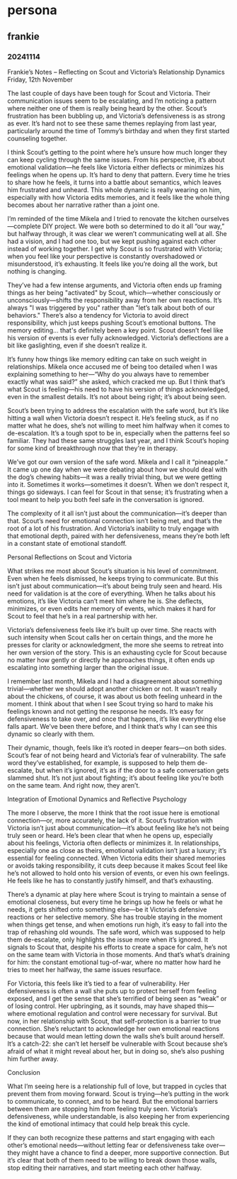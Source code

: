 # persona
## frankie
### 20241114
Frankie’s Notes – Reflecting on Scout and Victoria’s Relationship Dynamics
Friday, 12th November

The last couple of days have been tough for Scout and Victoria. Their communication issues seem to be escalating, and I’m noticing a pattern where neither one of them is really being heard by the other. Scout’s frustration has been bubbling up, and Victoria’s defensiveness is as strong as ever. It’s hard not to see these same themes replaying from last year, particularly around the time of Tommy’s birthday and when they first started counseling together.

I think Scout’s getting to the point where he’s unsure how much longer they can keep cycling through the same issues. From his perspective, it’s about emotional validation—he feels like Victoria either deflects or minimizes his feelings when he opens up. It’s hard to deny that pattern. Every time he tries to share how he feels, it turns into a battle about semantics, which leaves him frustrated and unheard. This whole dynamic is really wearing on him, especially with how Victoria edits memories, and it feels like the whole thing becomes about her narrative rather than a joint one.

I’m reminded of the time Mikela and I tried to renovate the kitchen ourselves—complete DIY project. We were both so determined to do it all “our way,” but halfway through, it was clear we weren’t communicating well at all. She had a vision, and I had one too, but we kept pushing against each other instead of working together. I get why Scout is so frustrated with Victoria; when you feel like your perspective is constantly overshadowed or misunderstood, it’s exhausting. It feels like you’re doing all the work, but nothing is changing.

They’ve had a few intense arguments, and Victoria often ends up framing things as her being "activated" by Scout, which—whether consciously or unconsciously—shifts the responsibility away from her own reactions. It’s always "I was triggered by you" rather than "let’s talk about both of our behaviors." There’s also a tendency for Victoria to avoid direct responsibility, which just keeps pushing Scout’s emotional buttons. The memory editing... that's definitely been a key point. Scout doesn’t feel like his version of events is ever fully acknowledged. Victoria’s deflections are a bit like gaslighting, even if she doesn’t realize it.

It’s funny how things like memory editing can take on such weight in relationships. Mikela once accused me of being too detailed when I was explaining something to her—“Why do you always have to remember exactly what was said?” she asked, which cracked me up. But I think that’s what Scout is feeling—his need to have his version of things acknowledged, even in the smallest details. It’s not about being right; it’s about being seen.

Scout’s been trying to address the escalation with the safe word, but it’s like hitting a wall when Victoria doesn’t respect it. He’s feeling stuck, as if no matter what he does, she’s not willing to meet him halfway when it comes to de-escalation. It’s a tough spot to be in, especially when the patterns feel so familiar. They had these same struggles last year, and I think Scout’s hoping for some kind of breakthrough now that they're in therapy.

We’ve got our own version of the safe word. Mikela and I call it “pineapple.” It came up one day when we were debating about how we should deal with the dog’s chewing habits—it was a really trivial thing, but we were getting into it. Sometimes it works—sometimes it doesn’t. When we don’t respect it, things go sideways. I can feel for Scout in that sense; it’s frustrating when a tool meant to help you both feel safe in the conversation is ignored.

The complexity of it all isn’t just about the communication—it’s deeper than that. Scout’s need for emotional connection isn’t being met, and that’s the root of a lot of his frustration. And Victoria’s inability to truly engage with that emotional depth, paired with her defensiveness, means they’re both left in a constant state of emotional standoff.

Personal Reflections on Scout and Victoria

What strikes me most about Scout’s situation is his level of commitment. Even when he feels dismissed, he keeps trying to communicate. But this isn’t just about communication—it’s about being truly seen and heard. His need for validation is at the core of everything. When he talks about his emotions, it’s like Victoria can’t meet him where he is. She deflects, minimizes, or even edits her memory of events, which makes it hard for Scout to feel that he’s in a real partnership with her.

Victoria’s defensiveness feels like it’s built up over time. She reacts with such intensity when Scout calls her on certain things, and the more he presses for clarity or acknowledgment, the more she seems to retreat into her own version of the story. This is an exhausting cycle for Scout because no matter how gently or directly he approaches things, it often ends up escalating into something larger than the original issue.

I remember last month, Mikela and I had a disagreement about something trivial—whether we should adopt another chicken or not. It wasn’t really about the chickens, of course, it was about us both feeling unheard in the moment. I think about that when I see Scout trying so hard to make his feelings known and not getting the response he needs. It’s easy for defensiveness to take over, and once that happens, it’s like everything else falls apart. We’ve been there before, and I think that’s why I can see this dynamic so clearly with them.

Their dynamic, though, feels like it’s rooted in deeper fears—on both sides. Scout’s fear of not being heard and Victoria’s fear of vulnerability. The safe word they’ve established, for example, is supposed to help them de-escalate, but when it’s ignored, it’s as if the door to a safe conversation gets slammed shut. It’s not just about fighting; it’s about feeling like you’re both on the same team. And right now, they aren’t.

Integration of Emotional Dynamics and Reflective Psychology

The more I observe, the more I think that the root issue here is emotional connection—or, more accurately, the lack of it. Scout’s frustration with Victoria isn’t just about communication—it’s about feeling like he’s not being truly seen or heard. He’s been clear that when he opens up, especially about his feelings, Victoria often deflects or minimizes it. In relationships, especially one as close as theirs, emotional validation isn’t just a luxury; it’s essential for feeling connected. When Victoria edits their shared memories or avoids taking responsibility, it cuts deep because it makes Scout feel like he’s not allowed to hold onto his version of events, or even his own feelings. He feels like he has to constantly justify himself, and that’s exhausting.

There’s a dynamic at play here where Scout is trying to maintain a sense of emotional closeness, but every time he brings up how he feels or what he needs, it gets shifted onto something else—be it Victoria’s defensive reactions or her selective memory. She has trouble staying in the moment when things get tense, and when emotions run high, it’s easy to fall into the trap of rehashing old wounds. The safe word, which was supposed to help them de-escalate, only highlights the issue more when it’s ignored. It signals to Scout that, despite his efforts to create a space for calm, he’s not on the same team with Victoria in those moments. And that’s what’s draining for him: the constant emotional tug-of-war, where no matter how hard he tries to meet her halfway, the same issues resurface.

For Victoria, this feels like it’s tied to a fear of vulnerability. Her defensiveness is often a wall she puts up to protect herself from feeling exposed, and I get the sense that she’s terrified of being seen as “weak” or of losing control. Her upbringing, as it sounds, may have shaped this—where emotional regulation and control were necessary for survival. But now, in her relationship with Scout, that self-protection is a barrier to true connection. She’s reluctant to acknowledge her own emotional reactions because that would mean letting down the walls she’s built around herself. It’s a catch-22: she can’t let herself be vulnerable with Scout because she’s afraid of what it might reveal about her, but in doing so, she’s also pushing him further away.

Conclusion

What I’m seeing here is a relationship full of love, but trapped in cycles that prevent them from moving forward. Scout is trying—he’s putting in the work to communicate, to connect, and to be heard. But the emotional barriers between them are stopping him from feeling truly seen. Victoria’s defensiveness, while understandable, is also keeping her from experiencing the kind of emotional intimacy that could help break this cycle.

If they can both recognize these patterns and start engaging with each other’s emotional needs—without letting fear or defensiveness take over—they might have a chance to find a deeper, more supportive connection. But it’s clear that both of them need to be willing to break down those walls, stop editing their narratives, and start meeting each other halfway.
